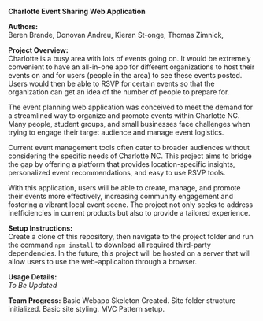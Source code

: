 **Charlotte Event Sharing Web Application**  

**Authors:**  
Beren Brande, 
Donovan Andreu,
Kieran St-onge,
Thomas Zimnick,

**Project Overview:**  
  Charlotte is a busy area with lots of events going on. It would be extremely convenient to have an all-in-one app for different organizations to host their events on and for users (people in the area) to see these events posted. Users would then be able to RSVP for certain events so that the organization can get an      idea of the number of people to prepare for. 

  The event planning web application was conceived to meet the demand for a streamlined way to organize and promote events within Charlotte NC. Many people, student groups, and small businesses face challenges when trying to engage their target audience and manage event logistics.

  Current event management tools often cater to broader audiences without considering the specific needs of Charlotte NC. This project aims to bridge the gap by offering a platform that provides location-specific insights, personalized event recommendations, and easy to use RSVP tools. 

  With this application, users will be able to create, manage, and promote their events more effectively, increasing community engagement and fostering a vibrant local event scene. The project not only seeks to address inefficiencies in current products but also to provide a tailored experience. 


**Setup Instructions:**  
  Create a clone of this repository, then navigate to the project folder and run the command `npm install` to download all required third-party dependencies.
  In the future, this project will be hosted on a server that will allow users to use the web-applicaiton through a browser.

**Usage Details:**  
  *To Be Updated*

**Team Progress:**
  Basic Webapp Skeleton Created. Site folder structure initialized. Basic site styling. MVC Pattern setup.



